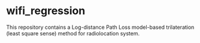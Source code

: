 # wifi_regression
This repository contains a Log-distance Path Loss model-based trilateration (least square sense) method for radiolocation system. 

